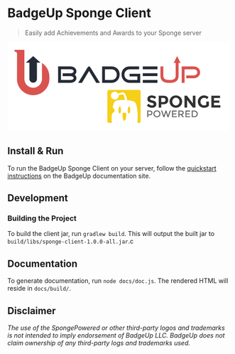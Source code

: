 # BadgeUp Sponge Client
> Easily add Achievements and Awards to your Sponge server

[![BadgeUp & SpongePowered](./badgeup-sponge.png)](https://www.badgeup.io)

## Install & Run
To run the BadgeUp Sponge Client on your server, follow the [quickstart instructions](https://docs.badgeup.io/#/sponge-client/quickstart) on the BadgeUp documentation site. 

## Development
### Building the Project
To build the client jar, run `gradlew build`. This will output the built jar to `build/libs/sponge-client-1.0.0-all.jar`.c

## Documentation

To generate documentation, run `node docs/doc.js`. The rendered HTML will reside in `docs/build/`.

## Disclaimer

*The use of the SpongePowered or other third-party logos and trademarks is not intended to imply endorsement of BadgeUp LLC. BadgeUp does not claim ownership of any third-party logs and trademarks used.*

